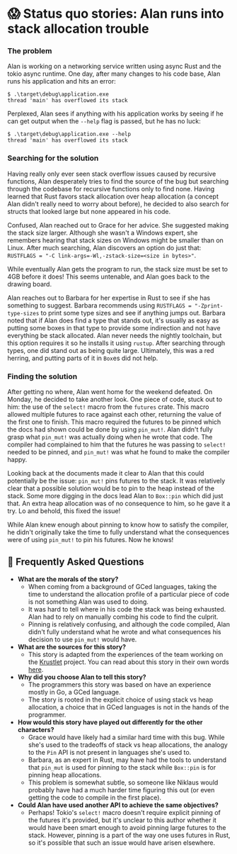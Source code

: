 # 😱 Status quo stories: Alan runs into stack allocation trouble

[Alan]: ../characters/alan.md
[Grace]: ../characters/grace.md
[Niklaus]: ../characters/niklaus.md
[Barbara]: ../characters/barbara.md

[Alan runs into stack allocation trouble and is able to fix problems]: TODO

### The problem

Alan is working on a networking service written using async Rust and the tokio async runtime. One day, after many changes to his code base, Alan runs his application and hits an error:

```
$ .\target\debug\application.exe
thread 'main' has overflowed its stack
```

Perplexed, Alan sees if anything with his application works by seeing if he can get output when the `--help` flag is passed, but he has no luck:

```
$ .\target\debug\application.exe --help
thread 'main' has overflowed its stack
```

### Searching for the solution

Having really only ever seen stack overflow issues caused by recursive functions, Alan desperately tries to find the source of the bug but searching through the codebase for recursive functions only to find none. Having learned that Rust favors stack allocation over heap allocation (a concept Alan didn't really need to worry about before), he decided to also search for structs that looked large but none appeared in his code.

Confused, Alan reached out to Grace for her advice. She suggested making the stack size larger. Although she wasn't a Windows expert, she remembers hearing that stack sizes on Windows might be smaller than on Linux. After much searching, Alan discovers an option do just that: `RUSTFLAGS = "-C link-args=-Wl,-zstack-size=<size in bytes>"`.

While eventually Alan gets the program to run, the stack size must be set to 4GB before it does! This seems untenable, and Alan goes back to the drawing board.

Alan reaches out to Barbara for her expertise in Rust to see if she has something to suggest. Barbara recommends using `RUSTFLAGS = "-Zprint-type-sizes` to print some type sizes and see if anything jumps out. Barbara noted that if Alan does find a type that stands out, it's usually as easy as putting some boxes in that type to provide some indirection and not have everything be stack allocated. Alan never needs the nightly toolchain, but this option requires it so he installs it using `rustup`. After searching through types, one did stand out as being quite large. Ultimately, this was a red herring, and putting parts of it in `Box`es did not help.

### Finding the solution

After getting no where, Alan went home for the weekend defeated. On Monday, he decided to take another look. One piece of code, stuck out to him: the use of the `select!` macro from the `futures` crate. This macro allowed multiple futures to race against each other, returning the value of the first one to finish. This macro required the futures to be pinned which the docs had shown could be done by using `pin_mut!`. Alan didn't fully grasp what `pin_mut!` was actually doing when he wrote that code. The compiler had complained to him that the futures he was passing to `select!` needed to be pinned, and `pin_mut!` was what he found to make the compiler happy.

Looking back at the documents made it clear to Alan that this could potentially be the issue: `pin_mut!` pins futures to the stack. It was relatively clear that a possible solution would be to pin to the heap instead of the stack. Some more digging in the docs lead Alan to `Box::pin` which did just that. An extra heap allocation was of no consequence to him, so he gave it a try. Lo and behold, this fixed the issue! 

While Alan knew enough about pinning to know how to satisfy the compiler, he didn't originally take the time to fully understand what the consequences were of using `pin_mut!` to pin his futures. Now he knows!

## 🤔 Frequently Asked Questions

* **What are the morals of the story?**
    * When coming from a background of GCed languages, taking the time to understand the allocation profile of a particular piece of code is not something Alan was used to doing.
    * It was hard to tell where in his code the stack was being exhausted. Alan had to rely on manually combing his code to find the culprit.
    * Pinning is relatively confusing, and although the code compiled, Alan didn't fully understand what he wrote and what consequences his decision to use `pin_mut!` would have.
* **What are the sources for this story?**
    * This story is adapted from the experiences of the team working on the [Krustlet](https://github.com/deislabs/krustlet) project. You can read about this story in their own words [here](https://deislabs.io/posts/a-heaping-helping-of-stacks/).
* **Why did you choose Alan to tell this story?**
    * The programmers this story was based on have an experience mostly in Go, a GCed language.
    * The story is rooted in the explicit choice of using stack vs heap allocation, a choice that in GCed languages is not in the hands of the programmer.
* **How would this story have played out differently for the other characters?**
    * Grace would have likely had a similar hard time with this bug. While she's used to the tradeoffs of stack vs heap allocations, the analogy to the `Pin` API is not present in languages she's used to.
    * Barbara, as an expert in Rust, may have had the tools to understand that `pin_mut` is used for pinning to the stack while `Box::pin` is for pinning heap allocations.
    * This problem is somewhat subtle, so someone like Niklaus would probably have had a much harder time figuring this out (or even getting the code to compile in the first place).
* **Could Alan have used another API to achieve the same objectives?**
    * Perhaps! Tokio's `select!` macro doesn't require explicit pinning of the futures it's provided, but it's unclear to this author whether it would have been smart enough to avoid pinning large futures to the stack. However, pinning is a part of the way one uses futures in Rust, so it's possible that such an issue would have arisen elsewhere.